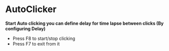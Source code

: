 # AutoClicker

**Start Auto clicking you can define delay for time lapse between clicks (By configuring Delay)**

* Press F8 to start/stop clicking
* Press F7 to exit from it
